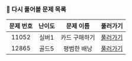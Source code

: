 ### 📖 다시 풀어볼 문제 목록 

|문제 번호|난이도|문제 이름|풀러가기|
|:-:|:-:|:-:|:-:|
|11052|실버1|카드 구매하기|[풀러가기](https://www.acmicpc.net/problem/11052)|
|12865|골드5|평범한 배낭|[풀러가기](https://www.acmicpc.net/problem/12865)|